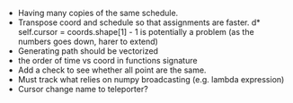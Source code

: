 * Having many copies of the same schedule.
* Transpose coord and schedule so that assignments are faster.
d* self.cursor = coords.shape[1] - 1 is potentially a problem (as the numbers goes down, harer to extend)
* Generating path should be vectorized
* the order of time vs coord in functions signature
* Add a check to see whether all point are the same.
* Must track what relies on numpy broadcasting (e.g. lambda expression)
* Cursor change name to teleporter?